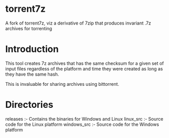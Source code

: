 # torrent7z
A fork of torrent7z, viz a derivative of 7zip that produces invariant .7z archives for torrenting

Introduction
============
This tool creates 7z archives that has the same checksum for a given set of input files regardless of the platform and
time they were created as long as they have the same hash.

This is invaluable for sharing archives using bittorrent.

Directories
==========
releases    :- Contains the binaries for Windows and Linux
linux_src   :- Source code for the Linux platform
windows_src :- Source code for the Windows platform



